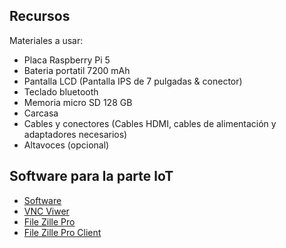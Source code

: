 ## Recursos
Materiales a usar:
* Placa Raspberry Pi 5
* Bateria portatil 7200 mAh
* Pantalla LCD (Pantalla IPS de 7 pulgadas & conector)
* Teclado bluetooth
* Memoria micro SD 128 GB
* Carcasa
* Cables y conectores (Cables HDMI, cables de alimentación y adaptadores necesarios)
* Altavoces (opcional)
  
## Software para la parte loT
- [Software](https://www.raspberrypi.com/software/)
- [VNC Viwer](https://www.realvnc.com/es/connect/download/viewer/)
- [File Zille Pro](https://filezilla-project.org/)
- [File Zille Pro Client](https://filezilla-project.org/download.php?type=client)
